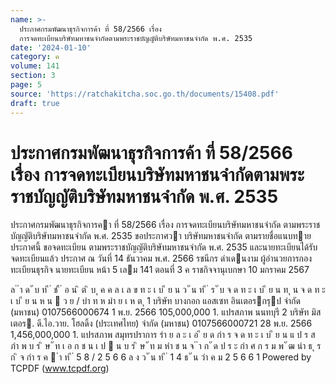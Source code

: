 ```yaml
---
name: >-
  ประกาศกรมพัฒนาธุรกิจการค้า ที่ 58/2566 เรื่อง
  การจดทะเบียนบริษัทมหาชนจำกัดตามพระราชบัญญัติบริษัทมหาชนจำกัด พ.ศ. 2535
date: '2024-01-10'
category: ค
volume: 141
section: 3
page: 5
source: 'https://ratchakitcha.soc.go.th/documents/15408.pdf'
draft: true
---
```


# ประกาศกรมพัฒนาธุรกิจการค้า ที่ 58/2566 เรื่อง การจดทะเบียนบริษัทมหาชนจำกัดตามพระราชบัญญัติบริษัทมหาชนจำกัด พ.ศ. 2535

ประกาศกรมพัฒนาธุรกิจการคา ที่ 58/2566 เรื่อง การจดทะเบียนบริษัทมหาชนจํากัด ตามพระราชบัญญัติบริษัทมหาชนจํากัด พ.ศ. 2535 ขอประกาศวา บริษัทมหาชนจํากัด ตามรายชื่อแนบทายประกาศนี้ ขอจดทะเบียน ตามพระราชบัญญัติบริษัทมหาชนจํากัด พ.ศ. 2535 และนายทะเบียนได้รับจดทะเบียนแล้ว ประกาศ ณ วันที่ 14 ธันวาคม พ.ศ. 2566 รชนีกร ดําเดนงาม ผู้อํานวยการกองทะเบียนธุรกิจ นายทะเบียน หน้า 5 เลม 141 ตอนที่ 3 ค ราชกิจจานุเบกษา 10 มกราคม 2567

ล ํ ำ ด ั บ ท ี ่ ช ื ่ อ น ิ ต ิ บ ุ ค ค ล เ ล ข ท ะ เ บ ี ย น ว ั น ท ี ่ ร ั บ จ ด ท ะ เ บ ี ย น ท ุ น จ ด ท ะ เ บ ี ย น ห น  ว ย / บำ ท ห มำ ย เ ห ต ุ 1 บริษัท บางกอก แอสเซท อินเตอรกรุป จํากัด (มหาชน) 0107566000674 1 พ.ย. 2566 105,000,000 1. แปรสภาพ นนทบุรี 2 บริษัท มิสเตอร. ดี.ไอ.วาย. โฮลดิ้ง (ประเทศไทย) จํากัด (มหาชน) 0107566000721 28 พ.ย. 2566 1,456,000,000 1. แปรสภาพ สมุทรปราการ รำ ย ล ะ เ อ ี ย ด กำ ร จ ด ท ะ เ บ ี ย น แ ป ร ส ภำ พ บ ร ิ ษ ั ท เ อ ก ช น เ ป  น บ ร ิ ษ ั ท ม หำ ช น จ ํ ำ ก ั ด ป ร ะ กำ ศ ก ร ม พ ั ฒ นำ ธ ุ ร ก ิ จ กำ ร ค  ำ ท ี ่ 5 8 / 2 5 6 6 ล ง ว ั น ท ี ่ 1 4 ธ ั น วำ ค ม 2 5 6 6 1 Powered by TCPDF (www.tcpdf.org)
